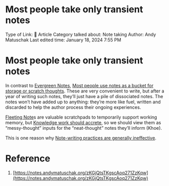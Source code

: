 # Most people take only transient notes

Type of Link: 📝 Article
Category talked about: Note taking
Author: Andy Matuschak
Last edited time: January 18, 2024 7:55 PM

# **Most people take only transient notes**

In contrast to [Evergreen Notes](Evergreen%20Notes%208b05f5bf420f4caaad50f6fea2828638.md), [Most people use notes as a bucket for storage or scratch thoughts](Most%20people%20use%20notes%20as%20a%20bucket%20for%20storage%20or%20scratch%20thoughts.md). These are very convenient to write, but after a year of writing such notes, they’ll just have a pile of dissociated notes. The notes won’t have added up to anything: they’re more like fuel, written and discarded to help the author process their ongoing experiences.

[Fleeting Note](Fleeting%20Note%20d5e2031e3e8c477c9b1dc4bb19764bd0.md)s are valuable scratchpads to temporarily support working memory, but [Knowledge work should accrete](Knowledge%20work%20should%20accrete.md), so we should view them as “messy-thought” inputs for the “neat-thought” notes they’ll inform (Khoe).

This is one reason why [Note-writing practices are generally ineffective](Note-writing%20practices%20are%20generally%20ineffective.md).

# Reference

1. [https://notes.andymatuschak.org/zKGjQtsTKgscAoq271ZzKqw](https://notes.andymatuschak.org/zKGjQtsTKgscAoq271ZzKqw)